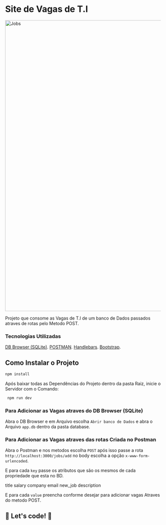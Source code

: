 # Site de Vagas de T.I 

<img width="938" alt="Jobs" src="https://user-images.githubusercontent.com/60220406/103300853-a6816f80-49de-11eb-93b0-21db3c023e67.png">


Projeto que consome as Vagas de T.I de um banco de Dados passados atraves de rotas pelo Metodo POST.

### Tecnologias Utilizadas 

 [DB Browser (SQLite)](https://sqlitebrowser.org/dl/).
 [POSTMAN](https://www.postman.com/).
 [Handlebars](https://handlebarsjs.com/).
 [Bootstrap](https://getbootstrap.com/).


## Como Instalar o Projeto 

```sh
npm install 
```
Após baixar todas as Dependências do Projeto dentro da pasta Raiz, inicie o Servidor com o Comando: 

```sh
 npm run dev
```


### Para Adicionar as Vagas atraves do DB Browser (SQLite)

Abra o DB Browser e em Arquivo escolha  `Abrir banco de Dados` e abra o Arquivo `app.db` dentro da pasta database.

### Para Adicionar as Vagas atraves das rotas Criada no Postman

Abra o Postman e nos metodos escolha `POST` após isso passe a rota `http://localhost:3000/jobs/add`  no body escolha a opção `x-www-form-urlencoded`.

E para cada `key` passe os atributos que são os mesmos de cada propriedade que esta no BD.

title
salary 
company
email
new_job
description

E para cada `value` preencha conforme desejar para adicionar vagas Atraves do metodo POST.



## 🚀 Let's code! 🚀